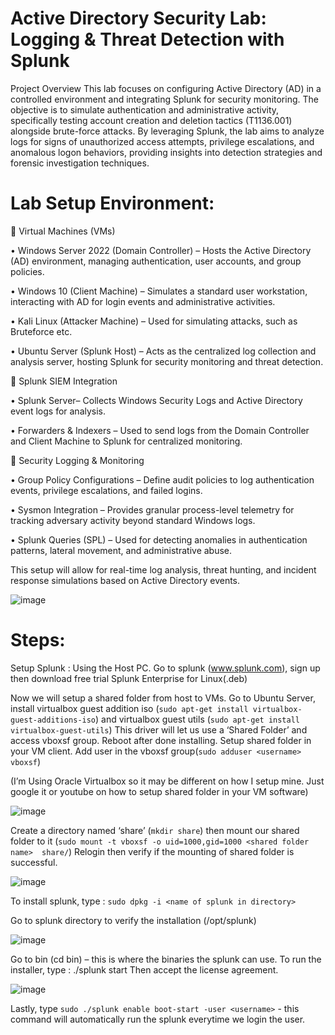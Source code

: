 # Active Directory Security Lab: Logging & Threat Detection with Splunk


Project Overview
This lab focuses on configuring Active Directory (AD) in a controlled environment and integrating Splunk for security monitoring. The objective is to simulate authentication and administrative activity, specifically testing account creation and deletion tactics (T1136.001) alongside brute-force attacks. By leveraging Splunk, the lab aims to analyze logs for signs of unauthorized access attempts, privilege escalations, and anomalous logon behaviors, providing insights into detection strategies and forensic investigation techniques.


# Lab Setup Environment:
🔹 Virtual Machines (VMs)

•	Windows Server 2022 (Domain Controller) – Hosts the Active Directory (AD) environment, managing authentication, user accounts, and group policies.

•	Windows 10 (Client Machine) – Simulates a standard user workstation, interacting with AD for login events and administrative activities.

•	Kali Linux (Attacker Machine) – Used for simulating attacks, such as Bruteforce etc.

•	Ubuntu Server (Splunk Host) – Acts as the centralized log collection and analysis server, hosting Splunk for security monitoring and threat detection.


🔹 Splunk SIEM Integration

•	Splunk Server– Collects Windows Security Logs and Active Directory event logs for analysis.

•	Forwarders & Indexers – Used to send logs from the Domain Controller and Client Machine to Splunk for centralized monitoring.


🔹 Security Logging & Monitoring

•	Group Policy Configurations – Define audit policies to log authentication events, privilege escalations, and failed logins.

•	Sysmon Integration – Provides granular process-level telemetry for tracking adversary activity beyond standard Windows logs.

•	Splunk Queries (SPL) – Used for detecting anomalies in authentication patterns, lateral movement, and administrative abuse.


This setup will allow for real-time log analysis, threat hunting, and incident response simulations based on Active Directory events.


![image](https://github.com/user-attachments/assets/f5771d31-c247-42be-9393-233ca75baf27)


# Steps:


Setup Splunk :
Using the Host PC. Go to splunk (www.splunk.com), sign up then download free trial Splunk Enterprise for Linux(.deb)

Now we will setup a shared folder from host to VMs. Go to Ubuntu Server, install virtualbox guest addition iso (`sudo apt-get install virtualbox-guest-additions-iso`)
and  virtualbox guest utils (`sudo apt-get install virtualbox-guest-utils`)
This driver will let us use a ‘Shared Folder’ and access vboxsf group.
Reboot after done installing.
Setup shared folder in your VM client.
Add user in the vboxsf group(`sudo adduser <username> vboxsf`)

(I’m Using Oracle Virtualbox so it may be different on how I setup mine. Just google it or youtube on how to setup shared folder in your VM software)

![image](https://github.com/user-attachments/assets/acfb5420-090e-44ce-a1c0-542d9440a503)



Create a directory named ‘share’ (`mkdir share`) then mount our shared folder to it 
(`sudo mount -t vboxsf -o uid=1000,gid=1000 <shared folder name>  share/`)
Relogin then verify if the mounting of shared folder is successful. 

![image](https://github.com/user-attachments/assets/bf5c69cb-09cb-4ba5-befa-700db4df28ae)



To install splunk, type : `sudo dpkg -i <name of splunk in directory>`



Go to splunk directory to verify the installation (/opt/splunk)

![image](https://github.com/user-attachments/assets/a49295ec-ccfb-4766-9b5d-2f98b74ad848)

Go to bin (cd bin) – this is where the binaries the splunk can use.
To run the installer, type : ./splunk start 
Then accept the license agreement.

![image](https://github.com/user-attachments/assets/324826b0-da11-4b7a-a971-bd765003c8f3)


Lastly, type `sudo ./splunk enable boot-start -user <username>` - this command will automatically run the splunk everytime we login the user.




